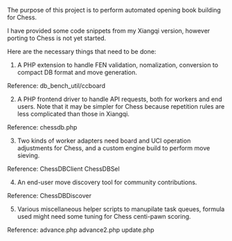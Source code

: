 The purpose of this project is to perform automated opening book building for Chess.

I have provided some code snippets from my Xiangqi version, however porting to Chess is not yet started.

Here are the necessary things that need to be done:

1. A PHP extension to handle FEN validation, nomalization, conversion to compact DB format and move generation.

Reference:
db_bench_util/ccboard

2. A PHP frontend driver to handle API requests, both for workers and end users. Note that it may be simpler for Chess because repetition rules are less complicated than those in Xiangqi.

Reference:
chessdb.php

3. Two kinds of worker adapters need board and UCI operation adjustments for Chess, and a custom engine build to perform move sieving.

Reference:
ChessDBClient
ChessDBSel

4. An end-user move discovery tool for community contributions.

Reference:
ChessDBDiscover

5. Various miscellaneous helper scripts to manupilate task queues, formula used might need some tuning for Chess centi-pawn scoring.

Reference:
advance.php
advance2.php
update.php


